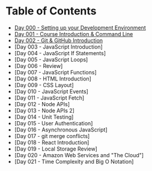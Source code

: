 # Table of Contents

- [Day 000 - Setting up your Development Environment](./notes/000-development-environment)
- [Day 001 - Course Introduction & Command Line](./notes/001-command-line)
- [Day 002 - Git & GitHub Introduction](./notes/002-git-introduction)
- [Day 003 - JavaScript Introduction]<!--(./notes/002-javascript-introduction)-->
- [Day 004 - JavaScript If Statements]<!--(./notes/003-javascript-if-statements)-->
- [Day 005 - JavaScript Loops]<!--(./notes/004-javascript-loops-and-git)-->
- [Day 006 - Review]<!--(./notes/005-review)-->
- [Day 007 - JavaScript Functions]<!--(./notes/006-javascript-functions)-->
- [Day 008 - HTML Introduction]<!--(./notes/007-html-introduction)-->
- [Day 009 - CSS Layout]<!--(./notes/008-css-layout)-->
- [Day 010 - JavaScript Events]<!--(./notes/009-javascript-events)-->
- [Day 011 - JavaScript Fetch]<!--(./notes/010-javascript-fetch)-->
- [Day 012 - Node APIs]<!--(./notes/011-node-apis)-->
- [Day 013 - Node APIs 2]<!--(./notes/012-node-apis-2)-->
- [Day 014 - Unit Testing]<!--(./notes/013-unit-testing)-->
- [Day 015 - User Authentication]<!--(./notes/014-user-authentication)-->
- [Day 016 - Asynchronous JavaScript]<!--(./notes/015-asynchronous-javascript)-->
- [Day 017 - git merge conflicts]<!--(./notes/016-git-merge-conflicts)-->
- [Day 018 - React Introduction]<!--(./notes/017-react-introduction)-->
- [Day 019 - Local Storage Review]<!--(./notes/018-local-storage-review)-->
- [Day 020 - Amazon Web Services and "The Cloud"]<!--(./notes/019-aws-and-the-cloud)-->
- [Day 021 - Time Complexity and Big O Notation]<!--(./notes/020-time-complexity)-->